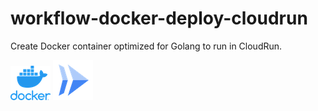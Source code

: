 # workflow-docker-deploy-cloudrun
Create Docker container optimized for Golang to run in CloudRun.


![](img/docker-vertical-logo-monochromatic_x64.png)  ![](img/cloud_run_x64.png)
